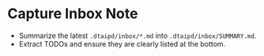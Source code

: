 # Capture Inbox Note

- Summarize the latest `.dtaipd/inbox/*.md` into `.dtaipd/inbox/SUMMARY.md`.
- Extract TODOs and ensure they are clearly listed at the bottom.
